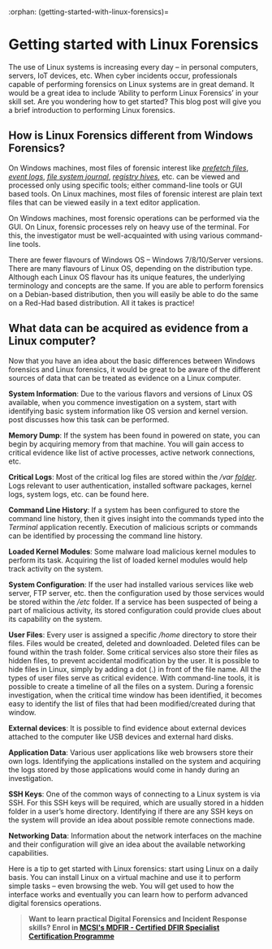 :orphan:
(getting-started-with-linux-forensics)=

# Getting started with Linux Forensics

The use of Linux systems is increasing every day – in personal computers, servers, IoT devices, etc. When cyber incidents occur, professionals capable of performing forensics on Linux systems are in great demand. It would be a great idea to include ‘Ability to perform Linux Forensics’ in your skill set. Are you wondering how to get started? This blog post will give you a brief introduction to performing Linux forensics.

## How is Linux Forensics different from Windows Forensics?

On Windows machines, most files of forensic interest like _[prefetch files](windows-prefetch-files-may-be-the-answer-to-your-investigation)_, _[event logs](windows-event-logs-in-digital-forensics)_, _[file system journal](windows-file-system-journal-in-digital-forensics)_, _[registry hives](get-the-most-out-of-the-windows-registry-in-your-digital-forensic-investigations)_, etc. can be viewed and processed only using specific tools; either command-line tools or GUI based tools. On Linux machines, most files of forensic interest are plain text files that can be viewed easily in a text editor application.

On Windows machines, most forensic operations can be performed via the GUI. On Linux, forensic processes rely on heavy use of the terminal. For this, the investigator must be well-acquainted with using various command-line tools.

There are fewer flavours of Windows OS – Windows 7/8/10/Server versions. There are many flavours of Linux OS, depending on the distribution type. Although each Linux OS flavour has its unique features, the underlying terminology and concepts are the same. If you are able to perform forensics on a Debian-based distribution, then you will easily be able to do the same on a Red-Had based distribution. All it takes is practice!

## What data can be acquired as evidence from a Linux computer?

Now that you have an idea about the basic differences between Windows forensics and Linux forensics, it would be great to be aware of the different sources of data that can be treated as evidence on a Linux computer.

**System Information**: Due to the various flavors and versions of Linux OS available, when you commence investigation on a system, start with identifying basic system information like OS version and kernel version. _[](collecting-linux-system-information-for-dfir)_ post discusses how this task can be performed.

**Memory Dump**: If the system has been found in powered on state, you can begin by acquiring memory from that machine. You will gain access to critical evidence like list of active processes, active network connections, etc.

**Critical Logs**: Most of the critical log files are stored within the _/var_ _[folder](a-note-on-linux-directory-structure-for-dfir)_. Logs relevant to user authentication, installed software packages, kernel logs, system logs, etc. can be found here.

**Command Line History**: If a system has been configured to store the command line history, then it gives insight into the commands typed into the _Terminal_ application recently. Execution of malicious scripts or commands can be identified by processing the command line history.

**Loaded Kernel Modules**: Some malware load malicious kernel modules to perform its task. Acquiring the list of loaded kernel modules would help track activity on the system.

**System Configuration**: If the user had installed various services like web server, FTP server, etc. then the configuration used by those services would be stored within the _/etc_ folder. If a service has been suspected of being a part of malicious activity, its stored configuration could provide clues about its capability on the system.

**User Files**: Every user is assigned a specific _/home_ directory to store their files. Files would be created, deleted and downloaded. Deleted files can be found within the trash folder. Some critical services also store their files as hidden files, to prevent accidental modification by the user. It is possible to hide files in Linux, simply by adding a dot (.) in front of the file name. All the types of user files serve as critical evidence. With command-line tools, it is possible to create a timeline of all the files on a system. During a forensic investigation, when the critical time window has been identified, it becomes easy to identify the list of files that had been modified/created during that window.

**External devices**: It is possible to find evidence about external devices attached to the computer like USB devices and external hard disks.

**Application Data**: Various user applications like web browsers store their own logs. Identifying the applications installed on the system and acquiring the logs stored by those applications would come in handy during an investigation.

**SSH Keys**: One of the common ways of connecting to a Linux system is via SSH. For this SSH keys will be required, which are usually stored in a hidden folder in a user’s home directory. Identifying if there are any SSH keys on the system will provide an idea about possible remote connections made.

**Networking Data**: Information about the network interfaces on the machine and their configuration will give an idea about the available networking capabilities.

Here is a tip to get started with Linux forensics: start using Linux on a daily basis. You can install Linux on a virtual machine and use it to perform simple tasks – even browsing the web. You will get used to how the interface works and eventually you can learn how to perform advanced digital forensics operations.

> **Want to learn practical Digital Forensics and Incident Response skills? Enrol in [MCSI's MDFIR - Certified DFIR Specialist Certification Programme](https://www.mosse-institute.com/certifications/mdfir-certified-dfir-specialist.html)**
